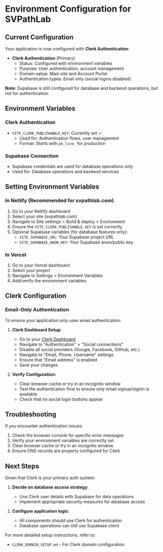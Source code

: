 
# Environment Configuration for SVPathLab

## Current Configuration

Your application is now configured with **Clerk Authentication**:

- **Clerk Authentication** (Primary)
  - Status: Configured with environment variables
  - Purpose: User authentication, account management
  - Domain setup: Main site and Account Portal
  - Authentication types: Email only (social logins disabled)

**Note**: Supabase is still configured for database and backend operations, but not for authentication.

## Environment Variables

### Clerk Authentication
- `VITE_CLERK_PUBLISHABLE_KEY`: Currently set ✓
  - Used for: Authentication flows, user management
  - Format: Starts with `pk_live_` for production

### Supabase Connection
- Supabase credentials are used for database operations only
- Used for: Database operations and backend services

## Setting Environment Variables

### In Netlify (Recommended for svpathlab.com)
1. Go to your Netlify dashboard
2. Select your site (svpathlab.com)
3. Navigate to Site settings > Build & deploy > Environment
4. Ensure the `VITE_CLERK_PUBLISHABLE_KEY` is set correctly
5. Optional Supabase variables (for database features only):
   - `VITE_SUPABASE_URL`: Your Supabase project URL
   - `VITE_SUPABASE_ANON_KEY`: Your Supabase anon/public key

### In Vercel
1. Go to your Vercel dashboard
2. Select your project
3. Navigate to Settings > Environment Variables
4. Add/verify the environment variables

## Clerk Configuration

### Email-Only Authentication

To ensure your application only uses email authentication:

1. **Clerk Dashboard Setup:**
   - Go to your [Clerk Dashboard](https://dashboard.clerk.com/)
   - Navigate to "Authentication" > "Social connections"
   - Disable all social providers (Google, Facebook, GitHub, etc.)
   - Navigate to "Email, Phone, Username" settings
   - Ensure that "Email address" is enabled
   - Save your changes

2. **Verify Configuration:**
   - Clear browser cache or try in an incognito window
   - Test the authentication flow to ensure only email signup/signin is available
   - Check that no social login buttons appear

## Troubleshooting

If you encounter authentication issues:

1. Check the browser console for specific error messages
2. Verify your environment variables are correctly set
3. Clear browser cache or try in an incognito window
4. Ensure DNS records are properly configured for Clerk

## Next Steps

Given that Clerk is your primary auth system:

1. **Decide on database access strategy**:
   - Use Clerk user details with Supabase for data operations
   - Implement appropriate security measures for database access

2. **Configure application logic**:
   - All components should use Clerk for authentication
   - Database operations can still use Supabase client

For more detailed setup instructions, refer to:
- `CLERK_DOMAIN_SETUP.md` - For Clerk domain configuration

